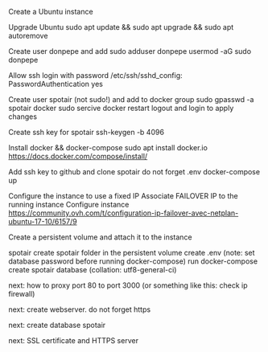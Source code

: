 Create a Ubuntu instance
	
Upgrade Ubuntu
	sudo apt update && sudo apt upgrade && sudo apt autoremove

Create user donpepe and add sudo
	adduser donpepe
	usermod -aG sudo donpepe
	
Allow ssh login with password
	 /etc/ssh/sshd_config: PasswordAuthentication yes

Create user spotair (not sudo!) and add to docker group
	sudo gpasswd -a spotair docker
	sudo sercive docker restart
	logout and login to apply changes
	
Create ssh key for spotair
	ssh-keygen -b 4096
	
Install docker && docker-compose
	sudo apt install docker.io
	https://docs.docker.com/compose/install/
	
Add ssh key to github and clone spotair
	do not forget .env
	docker-compose up
	
Configure the instance to use a fixed IP
	Associate FAILOVER IP to the running instance
	Configure instance
		https://community.ovh.com/t/configuration-ip-failover-avec-netplan-ubuntu-17-10/6157/9
		
Create a persistent volume and attach it to the instance

spotair
	create spotair folder in the persistent volume
	create .env (note: set database password before running docker-compose)
	run docker-compose
	create spotair database (collation: utf8-general-ci)
	
	
next: how to proxy port 80 to port 3000 (or something like this: check ip firewall)

next: create webserver. do not forget https

next: create database spotair

next: SSL certificate and HTTPS server

